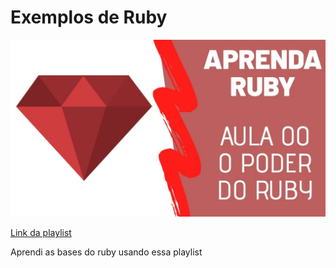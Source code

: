 # Exemplos de Ruby

![thumbnail](./maxresdefault.jpg)

[Link da playlist](https://www.youtube.com/watch?v=bLDH3NypOVo&list=PLnV7i1DUV_zOit4a_tEDf1_PcRd25dL7e&ab_channel=NoobCode)

Aprendi as bases do ruby usando essa playlist